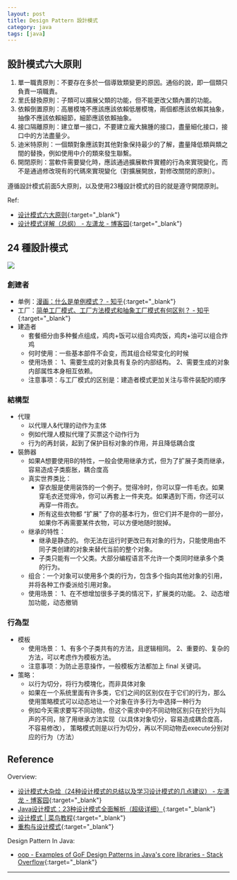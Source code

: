 ```yaml
---
layout: post
title: Design Pattern 設計模式
category: java
tags: [java]
---
```


## 設計模式六大原則

1. 單一職責原則：不要存在多於一個導致類變更的原因。通俗的說，即一個類只負責一項職責。
2. 里氏替換原則：子類可以擴展父類的功能，但不能更改父類內置的功能。
3. 依賴倒置原則：高層模塊不應該應該依賴低層模塊，兩個都應該依賴其抽象，抽像不應該依賴細節，細節應該依賴抽象。
4. 接口隔離原則：建立單一接口，不要建立龐大臃腫的接口，盡量細化接口，接口中的方法盡量少。
5. 迪米特原則：一個類對象應該對其他對象保持最少的了解，盡量降低類與類之間的替換，例如使用中介的類來發生聯繫。
6. 開閉原則：當軟件需要變化時，應該通過擴展軟件實體的行為來實現變化，而不是通過修改現有的代碼來實現變化（對擴展開放，對修改關閉的原則）。

遵循設計模式前面5大原則，以及使用23種設計模式的目的就是遵守開閉原則。

Ref:
- [设计模式六大原则](http://www.uml.org.cn/sjms/201211023.asp){:target="_blank"}
- [设计模式详解（总纲） - 左潇龙 - 博客园](https://www.cnblogs.com/zuoxiaolong/p/pattern1.html){:target="_blank"}

## 24 種設計模式

![](http://www.hauchenglee.com/assets/images/java/design-pattern-gof-analysis.png)

### 創建者

- 单例：[漫画：什么是单例模式？ - 知乎](https://zhuanlan.zhihu.com/p/33102022){:target="_blank"}
- 工厂：[简单工厂模式、工厂方法模式和抽象工厂模式有何区别？ - 知乎](https://www.zhihu.com/question/27125796){:target="_blank"}
- 建造者
   - 套餐细分由多种餐点组成，鸡肉+饭可以组合鸡肉饭，鸡肉+油可以组合炸鸡
   - 何时使用：一些基本部件不会变，而其组合经常变化的时候
   - 使用场景： 1、需要生成的对象具有复杂的内部结构。 2、需要生成的对象内部属性本身相互依赖。
   - 注意事项：与工厂模式的区别是：建造者模式更加关注与零件装配的顺序

### 結構型

- 代理
   - 以代理人&代理的动作为主体
   - 例如代理人模拟代理了买票这个动作行为
   - 行为的再封装，起到了保护目标对象的作用，并且降低耦合度
- 裝飾器
  - 如果A想要使用B的特性，一般会使用继承方式，但为了扩展子类而继承，容易造成子类膨胀，耦合度高
  - 真实世界类比：
     - 穿衣服是使用装饰的一个例子。觉得冷时，你可以穿一件毛衣。如果穿毛衣还觉得冷，你可以再套上一件夹克。如果遇到下雨，你还可以再穿一件雨衣。
     - 所有这些衣物都 “扩展” 了你的基本行为，但它们并不是你的一部分，如果你不再需要某件衣物，可以方便地随时脱掉。
  - 继承的特性：
     - 继承是静态的。 你无法在运行时更改已有对象的行为，只能使用由不同子类创建的对象来替代当前的整个对象。
     - 子类只能有一个父类。大部分编程语言不允许一个类同时继承多个类的行为。
  - 组合：一个对象可以使用多个类的行为，包含多个指向其他对象的引用，并将各种工作委派给引用对象。
  - 使用场景： 1、在不想增加很多子类的情况下，扩展类的功能。 2、动态增加功能，动态撤销

### 行為型

- 模板
   - 使用场景： 1、有多个子类共有的方法，且逻辑相同。 2、重要的、复杂的方法，可以考虑作为模板方法。
   - 注意事项：为防止恶意操作，一般模板方法都加上 final 关键词。
- 策略：
   - 以行为切分，将行为模塊化，而非具体对象
   - 如果在一个系统里面有许多类，它们之间的区别仅在于它们的行为，那么使用策略模式可以动态地让一个对象在许多行为中选择一种行为
   - 例如今天需求要写不同动物，但这个需求中的不同动物区别只在於行为叫声的不同，除了用继承方法实现（以具体对象切分，容易造成耦合度高，不容易修改），
     策略模式则是以行为切分，再以不同动物去execute分别对应的行为（方法）

## Reference

Overview:
 
- [设计模式大杂烩（24种设计模式的总结以及学习设计模式的几点建议） - 左潇龙 - 博客园](https://www.cnblogs.com/zuoxiaolong/p/pattern26.html){:target="_blank"}
- [Java设计模式：23种设计模式全面解析（超级详细）](http://c.biancheng.net/design_pattern/){:target="_blank"}
- [设计模式 \| 菜鸟教程](https://www.runoob.com/design-pattern/design-pattern-tutorial.html){:target="_blank"}
- [重构与设计模式](https://refactoringguru.cn/){:target="_blank"}

Design Pattern In Java:
- [oop - Examples of GoF Design Patterns in Java's core libraries - Stack Overflow](https://stackoverflow.com/questions/1673841/examples-of-gof-design-patterns-in-javas-core-libraries){:target="_blank"}

---